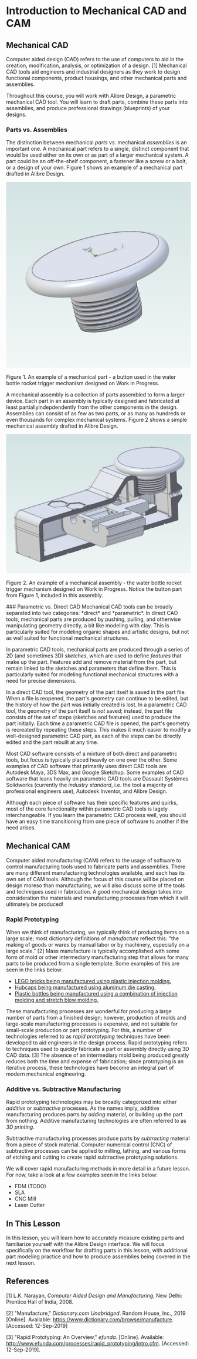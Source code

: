# Introduction to Mechanical CAD and CAM

## Mechanical CAD

Computer aided design (CAD) refers to the use of computers to aid in the creation, modification, analysis, or optimization of a design. [1] Mechanical CAD tools aid engineers and industrial designers as they work to design functional components, product housings, and other mechanical parts and assemblies.

Throughout this course, you will work with Alibre Design, a parametric mechanical CAD tool. You will learn to draft parts, combine these parts into assemblies, and produce professional drawings (blueprints) of your designs.

### Parts vs. Assemblies

The distinction between mechanical *parts* vs. mechanical *assemblies* is an important one. A mechanical part refers to a single, distinct component that would be used either on its own or as part of a larger mechanical system. A part could be an off-the-shelf component, a fastener like a screw or a bolt, or a design of your own. Figure 1 shows an example of a mechanical part drafted in Alibre Design.

![A mechanical part.](https://github.com/TSoGiants/MECH2101-Mechanical-CAD-and-CAM/blob/master/Curriculum_Files/Lesson_01/Images/figure1-1.png?raw=true)

<p class="caption">Figure 1. An example of a mechanical part - a button used in the water bottle rocket trigger mechanism designed on Work in Progress.</p>
A mechanical assembly is a collection of parts assembled to form a larger device. Each part in an assembly is typically designed and fabricated at least partiallyindepdendently from the other components in the design. Assemblies can consist of as few as two parts, or as many as hundreds or even thousands for complex mechanical systems. Figure 2 shows a simple mechanical assembly drafted in Alibre Design.

![A mechanical assembly.](https://github.com/TSoGiants/MECH2101-Mechanical-CAD-and-CAM/blob/master/Curriculum_Files/Lesson_01/Images/figure1-2.png?raw=true)

<p class="caption">Figure 2. An example of a mechanical assembly - the water bottle rocket trigger mechanism designed on Work in Progress. Notice the button part from Figure 1, included in this assembly.</p>
### Parametric vs. Direct CAD
Mechanical CAD tools can be broadly separated into two categories: *direct* and *parametric*. In direct CAD tools, mechanical parts are produced by pushing, pulling, and otherwise manipulating geometry directly, a bit like modeling with clay. This is particularly suited for modeling organic shapes and artistic designs, but not as well suited for functional mechanical structures.

In parametric CAD tools, mechanical parts are produced through a series of 2D (and sometimes 3D) *sketches*, which are used to define *features* that make up the part. Features add and remove material from the part, but remain linked to the sketches and parameters that define them. This is particularly suited for modeling functional mechanical structures with a need for precise dimensions.

In a direct CAD tool, the geometry of the part itself is saved in the part file. When a file is reopened, the part's geometry can continue to be edited, but the history of how the part was initially created is lost. In a parametric CAD tool, the geometry of the part itself is *not* saved; instead, the part file consists of the set of steps (sketches and features) used to produce the part initially. Each time a parametric CAD file is opened, the part's geometry is recreated by repeating these steps. This makes it much easier to modify a well-designed parametric CAD part, as each of the steps can be directly edited and the part rebuilt at any time.

Most CAD software consists of a mixture of both direct and parametric tools, but focus is typically placed heavily on one over the other. Some examples of CAD software that primarily uses direct CAD tools are Autodesk Maya, 3DS Max, and Google Sketchup. Some examples of CAD software that leans heavily on parametric CAD tools are Dassault Systèmes Solidworks (currently the *industry standard*, i.e. the tool a majority of professional engineers use), Autodesk Inventor, and Alibre Design.

Although each piece of software has their specific features and quirks, most of the core functionality within parametric CAD tools is lagely interchangeable. If you learn the parametric CAD process well, you should have an easy time transitioning from one piece of software to another if the need arises.

## Mechanical CAM
Computer aided manufacturing (CAM) refers to the usage of software to control manufacturing tools used to fabricate parts and assemblies. There are many different manufacturing technologies available, and each has its own set of CAM tools. Although the focus of this course will be placed on design moreso than manufacturing, we will also discuss some of the tools and techniques used in fabrication. A good mechanical design takes into consideration the materials and manufacturing processes from which it will ultimately be produced!

### Rapid Prototyping
When we think of manufacturing, we typically think of producing items on a large scale; most dictionary definitions of *manufacture* reflect this: "the making of goods or wares by manual labor or by machinery, especially on a large scale." [2] Mass manufacture is typically accomplished with some form of mold or other intermediary manufacturing step that allows for many parts to be produced from a single template. Some examples of this are seen in the links below:

* [LEGO bricks being manufactured using plastic injection molding.](https://www.youtube.com/watch?v=y1Zhpdx-XtA)
* [Hubcaps being manufactured using aluminum die casting.](https://www.youtube.com/watch?v=N6ODcxK8_lg)
* [Plastic bottles being manufactured using a combination of injection molding and stretch blow molding.](https://www.youtube.com/watch?v=Gt9DRifRwn0)

These manufacturing processes are wonderful for producing a large number of parts from a finished design; however, production of molds and large-scale manufacturing processes is expensive, and not suitable for small-scale production or part prototyping. For this, a number of technologies referred to as *rapid prototyping* techniques have been developed to aid engineers in the design process. Rapid prototyping refers to techniques used to quickly fabricate a part or assembly directly using 3D CAD data. [3] The absence of an intermediary mold being produced greatly reduces both the time and expense of fabrication; since prototyping is an iterative process, these technologies have become an integral part of modern mechanical engineering.

### Additive vs. Subtractive Manufacturing
Rapid prototyping technologies may be broadly categorized into either *additive* or *subtractive* processes. As the names imply, additive manufacturing produces parts by *adding* material, or building up the part from nothing. Additive manufacturing technologies are often referred to as *3D printing*.

Subtractive manufacturing processes produce parts by *subtracting* material from a piece of stock material. Computer numerical control (CNC) of subtractive processes can be applied to milling, lathing, and various forms of etching and cutting to create rapid subtractive prototyping solutions.

We will cover rapid manufacturing methods in more detail in a future lesson. For now, take a look at a few examples seen in the links below:

* FDM (TODO)
* SLA
* CNC Mill
* Laser Cutter 

## In This Lesson
In this lesson, you will learn how to accurately measure existing parts and familiarize yourself with the Alibre Design interface. We will focus specifically on the workflow for drafting parts in this lesson, with additional part modeling practice and how to produce assemblies being covered in the next lesson.


## References

[1] L.K. Narayan, *Computer Aided Design and Manufacturing*, New Delhi: Prentice Hall of India, 2008.

[2] "Manufacture," *Dictionary.com Unabridged*. Random House, Inc., 2019 [Online]. Available: https://www.dictionary.com/browse/manufacture. [Accessed: 12-Sep-2019]

[3] "Rapid Prototyping: An Overview," *efunda*. [Online]. Available: http://www.efunda.com/processes/rapid_prototyping/intro.cfm. [Accessed: 12-Sep-2019].